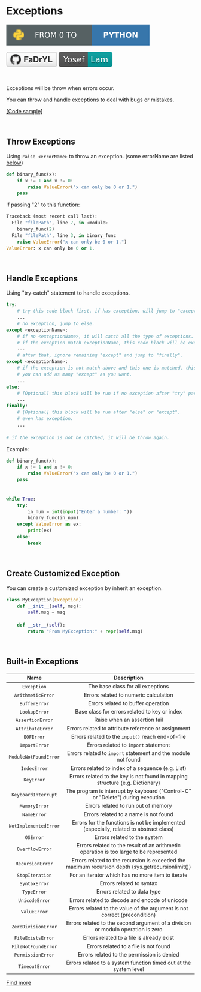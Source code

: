 # Exceptions
[![Project link](../../../res/badges_project.svg)](https://github.com/FaDrYL/From0ToPython) 

[![Github link](../../../res/badges_github.svg)](https://github.com/FaDrYL)
[![Website link](../../../res/badges_website.svg)](https://www.fadryl.com/)

<br/>

Exceptions will be throw when errors occur.

You can throw and handle exceptions to deal with bugs or mistakes.

[[Code sample]](Exceptions_sample.py)

<br/>

## Throw Exceptions
Using `raise <errorName>` to throw an exception. (some errorName are listed [below](#built-in-exceptions))

```Python
def binary_func(x):
    if x != 1 and x != 0:
        raise ValueError("x can only be 0 or 1.")
    pass
```

if passing "2" to this function:

```Python
Traceback (most recent call last):
  File "filePath", line 7, in <module>
    binary_func(2)
  File "filePath", line 3, in binary_func
    raise ValueError("x can only be 0 or 1.")
ValueError: x can only be 0 or 1.
```

<br/>

## Handle Exceptions
Using "try-catch" statement to handle exceptions.

```Python
try:
    # try this code block first. if has exception, will jump to "except" part directly.
    ...
    # no exception, jump to else.
except <exceptionName>:
    # if no <exceptionName>, it will catch all the type of exceptions.
    # if the exception match exceptionName, this code block will be executed.
    ...
    # after that, ignore remaining "except" and jump to "finally".
except <exceptionName>:
    # if the exception is not match above and this one is matched, this code block will be executed.
    # you can add as many "except" as you want.
    ...
else:
    # [Optional] this block will be run if no exception after "try" part.
    ...
finally:
    # [Optional] this block will be run after "else" or "except".
    # even has exception.
    ...

# if the exception is not be catched, it will be throw again.
```

Example:

```Python
def binary_func(x):
    if x != 1 and x != 0:
        raise ValueError("x can only be 0 or 1.")
    pass


while True:
    try:
        in_num = int(input("Enter a number: "))
        binary_func(in_num)
    except ValueError as ex:
        print(ex)
    else:
        break
```

<br/>

## Create Customized Exception
You can create a customized exception by inherit an exception.

```Python
class MyException(Exception):
    def __init__(self, msg):
        self.msg = msg
    
    def __str__(self):
        return "From MyException:" + repr(self.msg)
```

<br/>

## Built-in Exceptions

| Name | Description |
|:----:|:-----------:|
| `Exception` | The base class for all exceptions |
| `ArithmeticError` | Errors related to numeric calculation |
| `BufferError` | Errors related to buffer operation |
| `LookupError` | Base class for errors related to key or index |
| `AssertionError` | Raise when an assertion fail |
| `AttributeError` | Errors related to attribute reference or assignment |
| `EOFError` | Errors related to the `input()` reach end-of-file |
| `ImportError` | Errors related to `import` statement |
| `ModuleNotFoundError` | Errors related to `import` statement and the module not found |
| `IndexError` | Errors related to index of a sequence (e.g. List) |
| `KeyError` | Errors related to the key is not found in mapping structure (e.g. Dictionary) |
| `KeyboardInterrupt` | The program is interrupt by keyboard ("Control-C" or "Delete") during execution | 
| `MemoryError` | Errors related to run out of memory |
| `NameError` | Errors related to a name is not found |
| `NotImplementedError` | Errors for the functions is not be implemented (especially, related to abstract class) |
| `OSError` | Errors related to the system |
| `OverflowError` | Errors related to the result of an arithmetic operation is too large to be represented |
| `RecursionError` | Errors related to the recursion is exceeded the maximum recursion depth (sys.getrecursionlimit()) |
| `StopIteration` | For an iterator which has no more item to iterate |
| `SyntaxError` | Errors related to syntax |
| `TypeError` | Errors related to data type |
| `UnicodeError` | Errors related to decode and encode of unicode |
| `ValueError` | Errors related to the value of the argument is not correct (precondition) |
| `ZeroDivisionError` | Errors related to the second argument of a division or modulo operation is zero |
| `FileExistsError` | Errors related to a file is already exist |
| `FileNotFoundError` | Errors related to a file is not found |
| `PermissionError` | Errors related to the permission is denied |
| `TimeoutError` | Errors related to a system function timed out at the system level |

[Find more](https://docs.python.org/3/library/exceptions.html#bltin-exceptions)

